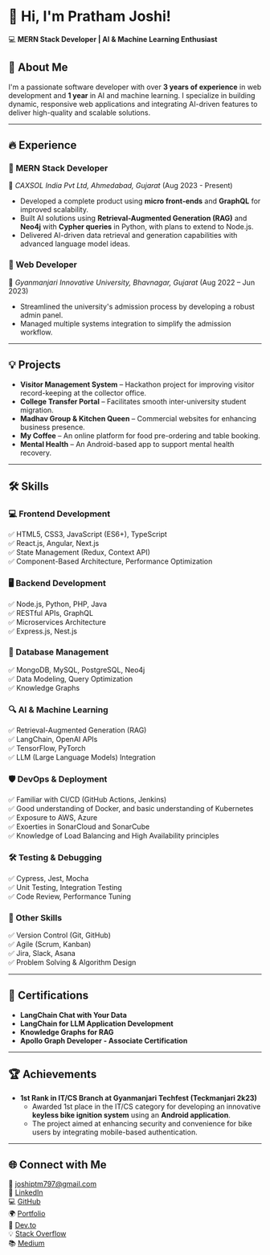 # 👋 Hi, I'm Pratham Joshi!  
💻 **MERN Stack Developer | AI & Machine Learning Enthusiast**  

## 🚀 About Me
I'm a passionate software developer with over **3 years of experience** in web development and **1 year** in AI and machine learning. I specialize in building dynamic, responsive web applications and integrating AI-driven features to deliver high-quality and scalable solutions.  

---

## 🔥 Experience  
### **💼 MERN Stack Developer**  
📍 *CAXSOL India Pvt Ltd, Ahmedabad, Gujarat* (Aug 2023 - Present)  
- Developed a complete product using **micro front-ends** and **GraphQL** for improved scalability.  
- Built AI solutions using **Retrieval-Augmented Generation (RAG)** and **Neo4j** with **Cypher queries** in Python, with plans to extend to Node.js.  
- Delivered AI-driven data retrieval and generation capabilities with advanced language model ideas.  

### **💼 Web Developer**  
📍 *Gyanmanjari Innovative University, Bhavnagar, Gujarat* (Aug 2022 – Jun 2023)  
- Streamlined the university's admission process by developing a robust admin panel.  
- Managed multiple systems integration to simplify the admission workflow.  

---

## 💡 Projects  
- **Visitor Management System** – Hackathon project for improving visitor record-keeping at the collector office.  
- **College Transfer Portal** – Facilitates smooth inter-university student migration.  
- **Madhav Group & Kitchen Queen** – Commercial websites for enhancing business presence.  
- **My Coffee** – An online platform for food pre-ordering and table booking.  
- **Mental Health** – An Android-based app to support mental health recovery.  

---

## 🛠️ Skills  
### **💻 Frontend Development**  
✅ HTML5, CSS3, JavaScript (ES6+), TypeScript  
✅ React.js, Angular, Next.js  
✅ State Management (Redux, Context API)  
✅ Component-Based Architecture, Performance Optimization  

### **🖥️ Backend Development**  
✅ Node.js, Python, PHP, Java  
✅ RESTful APIs, GraphQL  
✅ Microservices Architecture  
✅ Express.js, Nest.js  

### **📂 Database Management**  
✅ MongoDB, MySQL, PostgreSQL, Neo4j  
✅ Data Modeling, Query Optimization  
✅ Knowledge Graphs  

### **🔍 AI & Machine Learning**  
✅ Retrieval-Augmented Generation (RAG)  
✅ LangChain, OpenAI APIs  
✅ TensorFlow, PyTorch  
✅ LLM (Large Language Models) Integration  

### 🛡️ DevOps & Deployment  
✅ Familiar with CI/CD (GitHub Actions, Jenkins)  
✅ Good understanding of Docker, and basic understanding of Kubernetes  
✅ Exposure to AWS, Azure  
✅ Exoerties in SonarCloud and SonarCube  
✅ Knowledge of Load Balancing and High Availability principles  

### **🛠️ Testing & Debugging**  
✅ Cypress, Jest, Mocha  
✅ Unit Testing, Integration Testing  
✅ Code Review, Performance Tuning  

### **🧠 Other Skills**  
✅ Version Control (Git, GitHub)  
✅ Agile (Scrum, Kanban)  
✅ Jira, Slack, Asana  
✅ Problem Solving & Algorithm Design  

---

## 📜 Certifications  
- **LangChain Chat with Your Data**  
- **LangChain for LLM Application Development**  
- **Knowledge Graphs for RAG**  
- **Apollo Graph Developer - Associate Certification**

---

## 🏆 Achievements

- **1st Rank in IT/CS Branch at Gyanmanjari Techfest (Teckmanjari 2k23)**  
  - Awarded 1st place in the IT/CS category for developing an innovative **keyless bike ignition system** using an **Android application**.
  - The project aimed at enhancing security and convenience for bike users by integrating mobile-based authentication.

---

## 🌐 Connect with Me  
📧 [joshiptm797@gmail.com](mailto:joshiptm797@gmail.com)  
🔗 [LinkedIn](https://www.linkedin.com/in/pratham-j-joshi/)  
💻 [GitHub](https://github.com/JptmJ)  
🌍 [Portfolio](https://prathamjoshi.netlify.app)  
📝 [Dev.to](https://dev.to/pratham_joshi)  
💡 [Stack Overflow](https://stackoverflow.com/users/22191231/pratham-jagdishbhai-joshi)  
📚 [Medium](https://medium.com/@joshiptm797)  

